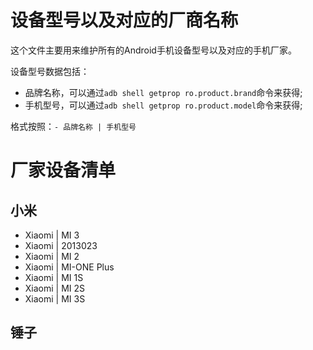 设备型号以及对应的厂商名称
=========================

这个文件主要用来维护所有的Android手机设备型号以及对应的手机厂家。

设备型号数据包括：
- 品牌名称，可以通过`adb shell getprop ro.product.brand`命令来获得;
- 手机型号，可以通过`adb shell getprop ro.product.model`命令来获得;

格式按照：`- 品牌名称 | 手机型号`

厂家设备清单
============

## 小米

- Xiaomi | MI 3
- Xiaomi | 2013023
- Xiaomi | MI 2
- Xiaomi | MI-ONE Plus
- Xiaomi | MI 1S
- Xiaomi | MI 2S
- Xiaomi | MI 3S

## 锤子

